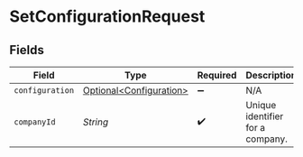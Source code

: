 # SetConfigurationRequest


## Fields

| Field                                                                | Type                                                                 | Required                                                             | Description                                                          | Example                                                              |
| -------------------------------------------------------------------- | -------------------------------------------------------------------- | -------------------------------------------------------------------- | -------------------------------------------------------------------- | -------------------------------------------------------------------- |
| `configuration`                                                      | [Optional\<Configuration>](../../models/components/Configuration.md) | :heavy_minus_sign:                                                   | N/A                                                                  |                                                                      |
| `companyId`                                                          | *String*                                                             | :heavy_check_mark:                                                   | Unique identifier for a company.                                     | 8a210b68-6988-11ed-a1eb-0242ac120002                                 |